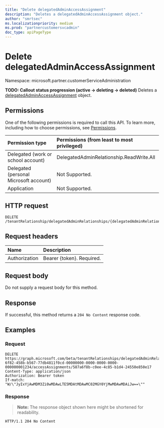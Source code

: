 ```yaml
---
title: "Delete delegatedAdminAccessAssignment"
description: "Deletes a delegatedAdminAccessAssignment object."
author: "smrtsec"
ms.localizationpriority: medium
ms.prod: "partnercustomersvcadmin"
doc_type: apiPageType
---
```


# Delete delegatedAdminAccessAssignment
Namespace: microsoft.partner.customerServiceAdministration

**TODO: Callout status progression (active -> deleting -> deleted)**
Deletes a [delegatedAdminAccessAssignment](../resources/delegatedadminaccessassignment.md) object.

## Permissions
One of the following permissions is required to call this API. To learn more, including how to choose permissions, see [Permissions](/graph/permissions-reference).

|Permission type|Permissions (from least to most privileged)|
|:---|:---|
|Delegated (work or school account)| DelegatedAdminRelationship.ReadWrite.All |
|Delegated (personal Microsoft account)| Not Supported.|
|Application| Not Supported.|

## HTTP request

<!-- {
  "blockType": "ignored"
}
-->
``` http
DELETE /tenantRelationship/delegatedAdminRelationships/{delegatedAdminRelationshipId}/accessAssignments/{delegatedAdminAccessAssignmentId}
```

## Request headers
|Name|Description|
|:---|:---|
|Authorization|Bearer {token}. Required.|

## Request body
Do not supply a request body for this method.

## Response

If successful, this method returns a `204 No Content` response code.

## Examples

### Request
<!-- {
  "blockType": "request",
  "name": "delete_delegatedadminaccessassignment"
}
-->
``` http
DELETE https://graph.microsoft.com/beta/tenantRelationships/delegatedAdminRelationships/5e5594d3-6f82-458b-b567-77db4811f0cd-00000000-0000-0000-0000-000000001234/accessAssignments/587a6f8b-c0ee-4c85-b1d4-24550e850e17
Content-Type: application/json
Authorization: Bearer token
If-match: "W/\"JyIxYjAwMDM3Zi0wMDAwLTE5MDAtMDAwMC02MGY0YjMwMDAwMDAiJw==\""
```


### Response
>**Note:** The response object shown here might be shortened for readability.
<!-- {
  "blockType": "response",
  "truncated": true
}
-->
``` http
HTTP/1.1 204 No Content
```

